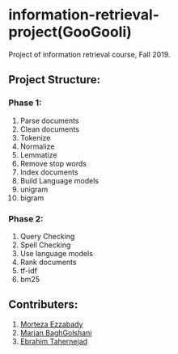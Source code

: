 # information-retrieval-project(GooGooli) 
Project of information retrieval course, Fall 2019.
## Project Structure:
### Phase 1:
1. Parse documents
2. Clean documents
  1. Tokenize
  2. Normalize
  3. Lemmatize
  4. Remove stop words
3. Index documents
4. Build Language models
  1. unigram
  2. bigram
### Phase 2:
1. Query Checking
  1. Spell Checking
  2. Use language models
2. Rank documents
  1. tf-idf
  2. bm25

## Contributers:
1. [Morteza Ezzabady](https://github.com/LordArianz)
2. [Marjan BaghGolshani](https://github.com/MarjanGolshani)
3. [Ebrahim Tahernejad](https://github.com/AOTOA)
